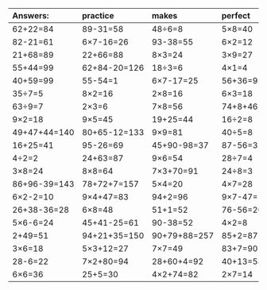 | Answers: | practice | makes | perfect | ! |
| :--- | :--- | :--- | :--- | :--- |
| 62+22=84 | 89-31=58 | 48÷6=8 | 5×8=40 | 8÷2=4 | 
| 82-21=61 | 6×7-16=26 | 93-38=55 | 6×2=12 | 6×4=24 | 
| 21+68=89 | 22+66=88 | 8×3=24 | 3×9=27 | 15+46=61 | 
| 55+44=99 | 62+84-20=126 | 18÷3=6 | 4×1=4 | 7×6=42 | 
| 40+59=99 | 55-54=1 | 6×7-17=25 | 56+36=92 | 7×3=21 | 
| 35÷7=5 | 8×2=16 | 2×8=16 | 6×3=18 | 4×6=24 | 
| 63÷9=7 | 2×3=6 | 7×8=56 | 74+8+46=128 | 56+76+41=173 | 
| 9×2=18 | 9×5=45 | 19+25=44 | 16÷2=8 | 7×4=28 | 
| 49+47+44=140 | 80+65-12=133 | 9×9=81 | 40÷5=8 | 3×4=12 | 
| 16+25=41 | 95-26=69 | 45+90-98=37 | 87-56=31 | 9+81=90 | 
| 4÷2=2 | 24+63=87 | 9×6=54 | 28÷7=4 | 63+51+43=157 | 
| 3×8=24 | 8×8=64 | 7×3+70=91 | 24÷8=3 | 29+49-11=67 | 
| 86+96-39=143 | 78+72+7=157 | 5×4=20 | 4×7=28 | 3×6+9=27 | 
| 6×2-2=10 | 9×4+47=83 | 94+2=96 | 9×7-47=16 | 9×2+39=57 | 
| 26+38-36=28 | 6×8=48 | 51+1=52 | 76-56=20 | 78-54=24 | 
| 5×6-6=24 | 45+41-25=61 | 90-38=52 | 4×2=8 | 72÷8=9 | 
| 2+49=51 | 94+21+35=150 | 90+79+88=257 | 85+2=87 | 15÷3=5 | 
| 3×6=18 | 5×3+12=27 | 7×7=49 | 83+7=90 | 7×9=63 | 
| 28-6=22 | 7×2+80=94 | 28+60+4=92 | 40+13=53 | 18+7=25 | 
| 6×6=36 | 25+5=30 | 4×2+74=82 | 2×7=14 | 66+15=81 | 
